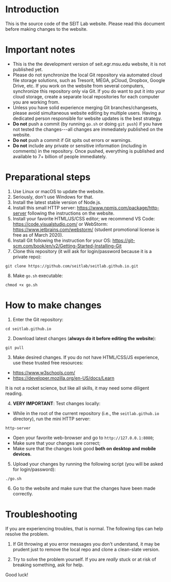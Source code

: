 # Introduction
This is the source code of the SEIT Lab website. Please read this document before making changes to the website.

# Important notes
* This is the the development version of seit.egr.msu.edu website, it is not published yet.
* Please do not synchronize the local Git repository via automated cloud file storage solutions, such as Tresorit, MEGA, pCloud, Dropbox, Google Drive, etc. If you work on the website from several computers, synchronize this repository only via Git. If you do want to put it into your cloud storage, create a separate local repositories for each computer you are working from.
* Unless you have solid experience merging Git branches/changesets, please avoid simultaneous website editing by multiple users. Having a dedicated person responsible for website updates is the best strategy.
* **Do not** push a commit (by running `go.sh` or doing `git push`) if you have not tested the changes---all changes are immediately published on the website.
* **Do not** push a commit if Git spits out errors or warnings.
* **Do not** include any private or sensitive information (including in comments) in the repository. Once pushed, everything is published and available to 7+ billion of people immediately.


# Preparational steps
1. Use Linux or macOS to update the website.
2. Seriously, don't use Windows for that.
3. Install the latest stable version of Node.js.
4. Install this small HTTP server: https://www.npmjs.com/package/http-server following the instructions on the website.
5. Install your favorite HTML/JS/CSS editor; we recommend VS Code: https://code.visualstudio.com/ or WebStorm: https://www.jetbrains.com/webstorm/ (student promotional license is free as of March 2020).
6. Install Git following the instruction for your OS: https://git-scm.com/book/en/v2/Getting-Started-Installing-Git
7. Clone this repository (it will ask for login/password because it is a private repo):
```
git clone https://github.com/seitlab/seitlab.github.io.git
```
8. Make `go.sh` executable:
```
chmod +x go.sh
```

# How to make changes
1. Enter the Git repository:
```
cd seitlab.github.io
```

2. Download latest changes (**always do it before editing the website**):
```
git pull
```

3. Make desired changes. If you do not have HTML/CSS/JS experience, use these trusted free resources:
  
  * https://www.w3schools.com/
  * https://developer.mozilla.org/en-US/docs/Learn
  
It is not a rocket science, but like all skills, it may need some diligent reading.

4. **VERY IMPORTANT**: Test changes locally:
  
  * While in the root of the current repository (i.e., the `seitlab.github.io` directory), run the mini HTTP server:
  ```
  http-server
  ```
  * Open your favorite web-browser and go to `http://127.0.0.1:8080`;
  * Make sure that your changes are correct;
  * Make sure that the changes look good **both on desktop and mobile devices**.
 
 5. Upload your changes by running the following script (you will be asked for login/password):
 ```
 ./go.sh
```

6. Go to the website and make sure that the changes have been made correctly.

# Troubleshooting

If you are experiencing troubles, that is normal. The following tips can help resolve the problem.

1. If Git throwing at you error messages you don't understand, it may be prudent just to remove the local repo and clone a clean-slate version.

2. Try to solve the problem yourself. If you are *really* stuck or at risk of breaking something, ask for help.

Good luck!
